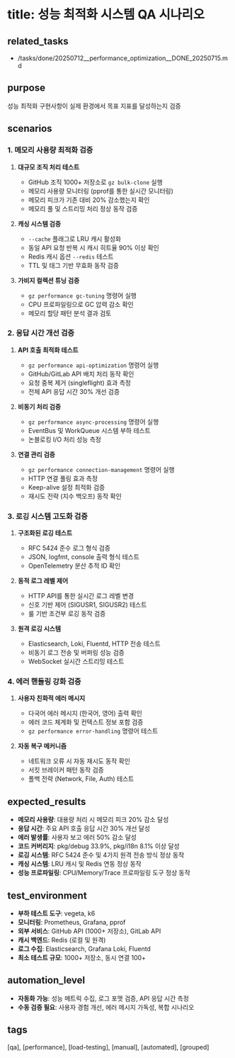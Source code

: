 # title: 성능 최적화 시스템 QA 시나리오

## related_tasks
- /tasks/done/20250712__performance_optimization__DONE_20250715.md

## purpose
성능 최적화 구현사항이 실제 환경에서 목표 지표를 달성하는지 검증

## scenarios

### 1. 메모리 사용량 최적화 검증
1. **대규모 조직 처리 테스트**
   - GitHub 조직 1000+ 저장소로 `gz bulk-clone` 실행
   - 메모리 사용량 모니터링 (pprof를 통한 실시간 모니터링)
   - 메모리 피크가 기존 대비 20% 감소했는지 확인
   - 메모리 풀 및 스트리밍 처리 정상 동작 검증

2. **캐싱 시스템 검증**
   - `--cache` 플래그로 LRU 캐시 활성화
   - 동일 API 요청 반복 시 캐시 히트율 90% 이상 확인
   - Redis 캐시 옵션 `--redis` 테스트
   - TTL 및 태그 기반 무효화 동작 검증

3. **가비지 컬렉션 튜닝 검증**
   - `gz performance gc-tuning` 명령어 실행
   - CPU 프로파일링으로 GC 압력 감소 확인
   - 메모리 할당 패턴 분석 결과 검토

### 2. 응답 시간 개선 검증
1. **API 호출 최적화 테스트**
   - `gz performance api-optimization` 명령어 실행
   - GitHub/GitLab API 배치 처리 동작 확인
   - 요청 중복 제거 (singleflight) 효과 측정
   - 전체 API 응답 시간 30% 개선 검증

2. **비동기 처리 검증**
   - `gz performance async-processing` 명령어 실행
   - EventBus 및 WorkQueue 시스템 부하 테스트
   - 논블로킹 I/O 처리 성능 측정

3. **연결 관리 검증**
   - `gz performance connection-management` 명령어 실행
   - HTTP 연결 풀링 효과 측정
   - Keep-alive 설정 최적화 검증
   - 재시도 전략 (지수 백오프) 동작 확인

### 3. 로깅 시스템 고도화 검증
1. **구조화된 로깅 테스트**
   - RFC 5424 준수 로그 형식 검증
   - JSON, logfmt, console 출력 형식 테스트
   - OpenTelemetry 분산 추적 ID 확인

2. **동적 로그 레벨 제어**
   - HTTP API를 통한 실시간 로그 레벨 변경
   - 신호 기반 제어 (SIGUSR1, SIGUSR2) 테스트
   - 룰 기반 조건부 로깅 동작 검증

3. **원격 로깅 시스템**
   - Elasticsearch, Loki, Fluentd, HTTP 전송 테스트
   - 비동기 로그 전송 및 버퍼링 성능 검증
   - WebSocket 실시간 스트리밍 테스트

### 4. 에러 핸들링 강화 검증
1. **사용자 친화적 에러 메시지**
   - 다국어 에러 메시지 (한국어, 영어) 출력 확인
   - 에러 코드 체계화 및 컨텍스트 정보 포함 검증
   - `gz performance error-handling` 명령어 테스트

2. **자동 복구 메커니즘**
   - 네트워크 오류 시 자동 재시도 동작 확인
   - 서킷 브레이커 패턴 동작 검증
   - 폴백 전략 (Network, File, Auth) 테스트

## expected_results
- **메모리 사용량**: 대용량 처리 시 메모리 피크 20% 감소 달성
- **응답 시간**: 주요 API 호출 응답 시간 30% 개선 달성
- **에러 발생률**: 사용자 보고 에러 50% 감소 달성
- **코드 커버리지**: pkg/debug 33.9%, pkg/i18n 8.1% 이상 달성
- **로깅 시스템**: RFC 5424 준수 및 4가지 원격 전송 방식 정상 동작
- **캐싱 시스템**: LRU 캐시 및 Redis 연동 정상 동작
- **성능 프로파일링**: CPU/Memory/Trace 프로파일링 도구 정상 동작

## test_environment
- **부하 테스트 도구**: vegeta, k6
- **모니터링**: Prometheus, Grafana, pprof
- **외부 서비스**: GitHub API (1000+ 저장소), GitLab API
- **캐시 백엔드**: Redis (로컬 및 원격)
- **로그 수집**: Elasticsearch, Grafana Loki, Fluentd
- **최소 테스트 규모**: 1000+ 저장소, 동시 연결 100+

## automation_level
- **자동화 가능**: 성능 메트릭 수집, 로그 포맷 검증, API 응답 시간 측정
- **수동 검증 필요**: 사용자 경험 개선, 에러 메시지 가독성, 복합 시나리오

## tags
[qa], [performance], [load-testing], [manual], [automated], [grouped]